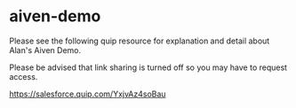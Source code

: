 # aiven-demo

Please see the following quip resource for explanation and detail about Alan's Aiven Demo.

Please be advised that link sharing is turned off so you may have to request access.  

https://salesforce.quip.com/YxjvAz4soBau
